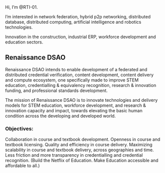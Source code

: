 
Hi, I’m @RTI-01.

I’m interested in network federation, hybrid p2p networking, distributed database, distributed computing, artificial intelligence and robotics technologies.
 
Innovation in the construction, industrial ERP, workforce development and education sectors. 

## Renaissance DSAO

Renaissance DSAO intends to enable development of a federated and distributed credential verification, content development, content delivery and compute ecosystem, one specifically made to improve  STEM education, credentialling & equivalency recognition, research & innovation funding, and professional standards development.

The mission of Renaissance DSAO is to innovate technologies and delivery models for STEM education, workforce development, and research & innovation capacity and impact, towards elevating the basic human condition across the developing and developed world.

### Objectives:
Collaboration in course and textbook development.
Openness in course and textbook licensing.
Quality and efficiency in course delivery.
Maximizing scalability in course and textbook delivery, across geographies and time.
Less friction and more transparency in credentialling and credential recognition.
(Build the Netflix of Education. Make Education accessible and affordable to all.)


<!---
RTI-01/RTI-01 is a ✨ special ✨ repository because its `README.md` (this file) appears on your GitHub profile.
You can click the Preview link to take a look at your changes.
--->
